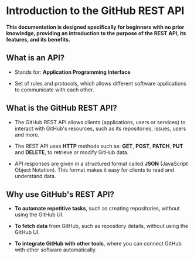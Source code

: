 # Introduction to the GitHub REST API

**This documentation is designed specifically for beginners with no prior knowledge, providing an introduction to the purpose of the REST API, its features, and its benefits.**

 

## What is an API?

* Stands for: **Application Programming Interface**

* Set of rules and protocols, which allows different software applications to communicate with each other.


## What is the GitHub REST API?

* The GitHub REST API allows clients (applications, users or services) to interact with GitHub's resources, such as its repositories, issues, users and more.

* The REST API uses **HTTP** methods such as: **GET**, **POST**, **PATCH**, **PUT** and **DELETE**, to retrieve or modify GitHub data.

* API responses are given in a structured format called **JSON** (JavaScript Object Notation). This format makes it easy for clients to read and understand data.


## Why use GitHub's REST API?

* **To automate repetitive tasks**, such as creating repositories, without using the GitHub UI.

* **To fetch data** from GitHub, such as repository details, without using the GitHub UI.

* **To integrate GitHub with other tools**, where you can connect GitHub with other software automatically.